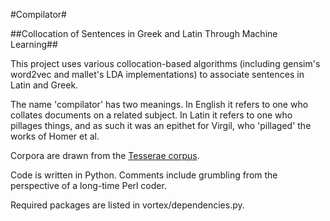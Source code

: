 #Compilator#

##Collocation of Sentences in Greek and Latin Through Machine Learning##

This project uses various collocation-based algorithms (including gensim's word2vec and mallet's LDA implementations) to associate sentences in Latin and Greek.

The name 'compilator' has two meanings. In English it refers to one who collates documents on a related subject. 
In Latin it refers to one who pillages things, and as such it was an epithet for Virgil, who 'pillaged' the works of Homer et al.

Corpora are drawn from the [Tesserae corpus](http://github.com/tesserae/tesserae).

Code is written in Python. Comments include grumbling from the perspective of a long-time Perl coder.

Required packages are listed in vortex/dependencies.py.
